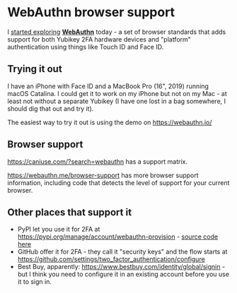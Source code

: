 # WebAuthn browser support

I [started exploring](https://twitter.com/simonw/status/1476249939516616704) **[WebAuthn](https://webauthn.guide/)** today - a set of browser standards that adds support for both Yubikey 2FA hardware devices and "platform" authentication using things like Touch ID and Face ID.

## Trying it out

I have an iPhone with Face ID and a MacBook Pro (16", 2019) running macOS Catalina. I could get it to work on my iPhone but not on my Mac - at least not without a separate Yubikey (I have one lost in a bag somewhere, I should dig that out and try it).

The easiest way to try it out is using the demo on https://webauthn.io/

## Browser support

https://caniuse.com/?search=webauthn has a support matrix.

https://webauthn.me/browser-support has more browser support information, including code that detects the level of support for your current browser.

## Other places that support it

- PyPI let you use it for 2FA at https://pypi.org/manage/account/webauthn-provision - [source code here](https://github.com/pypa/warehouse/blob/eb241f9061633752672a07851cd553ad4c5cd24a/warehouse/manage/views.py#L568)
- GitHub offer it for 2FA - they call it "security keys" and the flow starts at https://github.com/settings/two_factor_authentication/configure
- Best Buy, apparently: https://www.bestbuy.com/identity/global/signin - but I think you need to configure it in an existing account before you use it to sign in.
